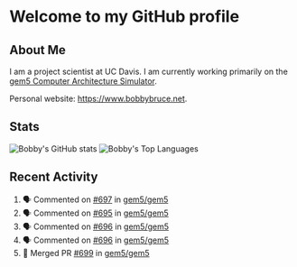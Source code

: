 # Welcome to my GitHub profile

## About Me

I am a project scientist at UC Davis. I am currently working primarily on the [gem5 Computer Architecture Simulator](https://github.com/gem5).

Personal website: <https://www.bobbybruce.net>.

## Stats

![Bobby's GitHub stats](https://github-readme-stats.vercel.app/api?username=bobbyrbruce&show_icons=true&theme=responsive&include_all_commits=true&count_private=true&show=reviews&disable_animations=true)
![Bobby's Top Languages ](https://github-readme-stats.vercel.app/api/top-langs/?username=bobbyrbruce&layout=compact&theme=responsive&count_private=true&langs_count=10&disable_animations=true)

## Recent Activity

<!--START_SECTION:activity-->
1. 🗣 Commented on [#697](https://github.com/gem5/gem5/issues/697#issuecomment-1864712072) in [gem5/gem5](https://github.com/gem5/gem5)
2. 🗣 Commented on [#695](https://github.com/gem5/gem5/pull/695#issuecomment-1864708847) in [gem5/gem5](https://github.com/gem5/gem5)
3. 🗣 Commented on [#696](https://github.com/gem5/gem5/pull/696#issuecomment-1864667618) in [gem5/gem5](https://github.com/gem5/gem5)
4. 🗣 Commented on [#696](https://github.com/gem5/gem5/pull/696#issuecomment-1864638867) in [gem5/gem5](https://github.com/gem5/gem5)
5. 🎉 Merged PR [#699](https://github.com/gem5/gem5/pull/699) in [gem5/gem5](https://github.com/gem5/gem5)
<!--END_SECTION:activity-->
